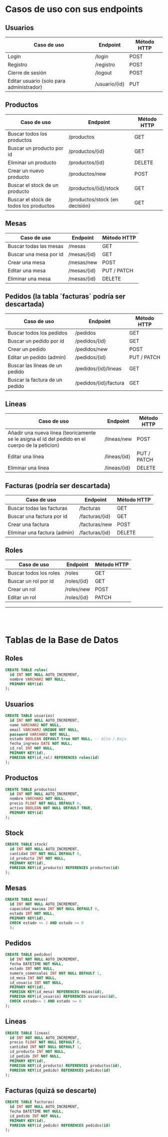 # Casos de uso con sus endpoints

## Usuarios

| Caso de uso                              | Endpoint     | Método HTTP |
| ---------------------------------------- | ------------ | ----------- |
| Login                                    | /login       | POST        |
| Registro                                 | /registro    | POST        |
| Cierre de sesión                         | /logout      | POST        |
| Editar usuario (solo para administrador) | /usuario/{id}| PUT         |

## Productos

| Caso de uso                           | Endpoint             | Método HTTP |
| ------------------------------------- | -------------------- | ----------- |
| Buscar todos los productos            | /productos           | GET         |
| Buscar un producto por id             | /productos/{id}      | GET         |
| Eliminar un producto                  | /productos/{id}      | DELETE      |
| Crear un nuevo producto               | /productos/new       | POST        |
| Buscar el stock de un producto        | /productos/{id}/stock| GET         |
| Buscar el stock de todos los productos| /productos/stock (en decisión) | GET|

## Mesas

| Caso de uso            | Endpoint   | Método HTTP |
| ---------------------- | ---------- | ----------- |
| Buscar todas las mesas | /mesas     | GET         |
| Buscar una mesa por id | /mesas/{id}| GET         |
| Crear una mesa         | /mesas/new | POST        |
| Editar una mesa        | /mesas/{id}| PUT / PATCH |
| Eliminar una mesa      | /mesas/{id}| DELETE      |

## Pedidos (la  tabla ´facturas´ podría ser descartada)

| Caso de uso                    | Endpoint              | Método HTTP |
| ------------------------------ | --------------------- | ----------- |
| Buscar todos los pedidos       | /pedidos              | GET         |
| Buscar un pedido por id        | /pedidos/{id}         | GET         |
| Crear un pedido                | /pedidos/new          | POST        |
| Editar un pedido (admin)       | /pedidos/{id}         | PUT / PATCH |
| Buscar las líneas de un pedido | /pedidos/{id}/lineas  | GET         |
| Buscar la factura de un pedido | /pedidos/{id}/factura | GET         |

## Lineas

| Caso de uso                    | Endpoint              | Método HTTP |
| ------------------------------ | --------------------- | ----------- |
| Añadir una nueva línea (teoricamente se le asigna el id del pedido en el cuerpo de la peticion)         | /lineas/new | POST |
| Editar una línea | /lineas/{id} | PUT / PATCH |
| Eliminar una línea | /lineas/{id} | DELETE | 

## Facturas (podría ser descartada)

| Caso de uso                    | Endpoint              | Método HTTP |
| ------------------------------ | --------------------- | ----------- |
| Buscar todas las facturas      | /facturas             | GET         |
| Buscar una factura por id      | /facturas/{id}        | GET         |
| Crear una factura              | /facturas/new         | POST        |
| Eliminar una factura (admin)   | /facturas/{id}        | DELETE      |

## Roles

| Caso de uso            | Endpoint   | Método HTTP |
| ---------------------- | ---------- | ----------- |
| Buscar todos los roles | /roles     | GET         |
| Buscar un rol por id   | /roles/{id}| GET         |
| Crear un rol           | /roles/new | POST        |
| Editar un rol          | /roles/{id}| PATCH       |

---------------------
<br><br>

# Tablas de la Base de Datos

## Roles

```sql
CREATE TABLE roles(
  id INT NOT NULL AUTO_INCREMENT,
  nombre VARCHAR2 NOT NULL,
  PRIMARY KEY(id)
);
```

## Usuarios

```sql
CREATE TABLE usuarios(
  id INT NOT NULL AUTO_INCREMENT,
  name VARCHAR2 NOT NULL,
  email VARCHAR2 UNIQUE NOT NULL,
  password VARCHAR2 NOT NULL,
  estado BOOLEAN DEFAULT true NOT NULL, -- Alta / Baja
  fecha_ingreso DATE NOT NULL,
  id_rol INT NOT NULL,
  PRIMARY KEY(id),
  FOREIGN KEY(id_rol) REFERENCES roles(id)
);
```

## Productos

```sql
CREATE TABLE productos(
  id INT NOT NULL AUTO_INCREMENT,
  nombre VARCHAR2 NOT NULL,
  precio FLOAT NOT NULL DEFAULT 0,
  activo BOOLEAN NOT NULL DEFAULT TRUE,
  PRIMARY KEY(id)
);
```

## Stock

```sql
CREATE TABLE stock(
  id INT NOT NULL AUTO_INCREMENT,
  cantidad INT NOT NULL DEFAULT 0,
  id_producto INT NOT NULL,
  PRIMARY KEY(id),
  FOREIGN KEY(id_producto) REFERENCES productos(id)
);
```

## Mesas

```sql
CREATE TABLE mesas(
  id INT NOT NULL AUTO_INCREMENT,
  capacidad_maxima INT NOT NULL DEFAULT 0,
  estado INT NOT NULL,
  PRIMARY KEY(id),
  CHECK estado <= 2 AND estado >= 0
  );
```

## Pedidos

```sql
CREATE TABLE pedidos(
  id INT NOT NULL AUTO_INCREMENT,
  fecha DATETIME NOT NULL,
  estado INT NOT NULL,
  numero_comensales INT NOT NULL DEFAULT 1,
  id_mesa INT NOT NULL,
  id_usuario INT NOT NULL,
  PRIMARY KEY(id),
  FOREIGN KEY(id_mesa) REFERENCES mesas(id),
  FOREIGN KEY(id_usuario) REFERENCES usuarios(id),
  CHECK estado<= 3 AND estado >= 0
); 
```

## Lineas

```sql
CREATE TABLE lineas(
  id INT NOT NULL AUTO_INCREMENT,
  precio FLOAT NOT NULL DEFAULT 0,
  cantidad INT NOT NULL DEFAULT 1,
  id_producto INT NOT NULL,
  id_pedido INT NOT NULL,
  PRIMARY KEY(id),
  FOREIGN KEY(id_producto) REFERENCES productos(id),
  FOREIGN KEY(id_pedido) REFERENCES pedidos(id)
);
```

## Facturas (quizá se descarte)

```sql
CREATE TABLE facturas(
  id INT NOT NULL AUTO_INCREMENT,
  fecha DATETIME NOT NULL,
  id_pedido INT NOT NULL,
  PRIMARY KEY(id),
  FOREIGN KEY(id_pedido) REFERENCES pedidos(id)
);
```
